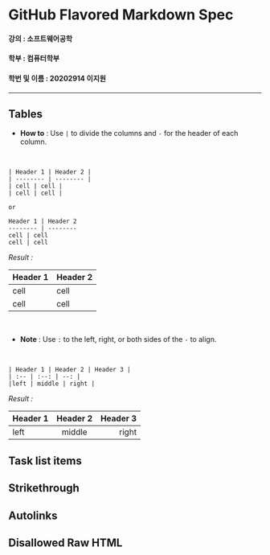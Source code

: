 # GitHub Flavored Markdown Spec

#### 강의 : 소프트웨어공학
#### 학부 : 컴퓨터학부
#### 학번 및 이름 : 20202914 이지원

---

## Tables
- **How to** : Use `|` to divide the columns and `-` for the header of each column.

<br>

    | Header 1 | Header 2 |
    | -------- | -------- |
    | cell | cell |
    | cell | cell |
    
    or
    
    Header 1 | Header 2
    -------- | --------
    cell | cell
    cell | cell

*Result :*

 Header 1 | Header 2
 -------- | --------
 cell | cell
 cell | cell
 
 <br>

- **Note** : Use `:` to the left, right, or both sides of the `-` to align.

<br>

    | Header 1 | Header 2 | Header 3 |
    | :-- | :--: | --: |
    |left | middle | right |
    
*Result :*

 | Header 1 | Header 2 | Header 3 |
 | :-- | :--: | --: |
 |left | middle | right |


## Task list items

## Strikethrough

## Autolinks

## Disallowed Raw HTML

